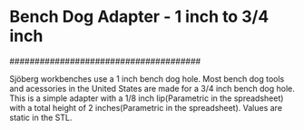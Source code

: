 # Bench Dog Adapter - 1 inch to 3/4 inch #
######################################

Sjöberg workbenches use a 1 inch bench dog hole. Most bench dog tools and acessories in the United States are made for a 3/4 inch bench dog hole. This is a simple adapter with a 1/8 inch lip(Parametric in the spreadsheet) with a total height of 2 inches(Parametric in the spreadsheet). Values are static in the STL.


